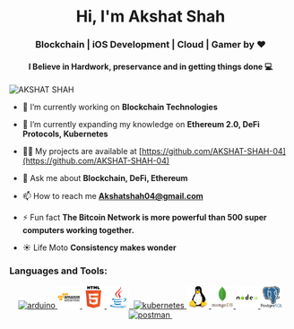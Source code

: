 <h1 align="center">Hi, I'm Akshat Shah</h1>
<h3 align="center"> Blockchain | iOS Development | Cloud | Gamer by ❤️ </h3>
<h4 align="center">I Believe in Hardwork, preservance and in getting things done 💻 </h4>
<p align="left"> <img src="https://komarev.com/ghpvc/?username=AKSHAT-SHAH-04&label=Profile%20views&color=0e75b6&style=flat" alt="AKSHAT SHAH" /> </p>

- 🔭 I’m currently working on **Blockchain Technologies**

- 🌱 I’m currently expanding my knowledge on **Ethereum 2.0, DeFi Protocols, Kubernetes**

- 👨‍💻 My projects are available at [https://github.com/AKSHAT-SHAH-04](https://github.com/AKSHAT-SHAH-04)

- 💬 Ask me about **Blockchain, DeFi, Ethereum**

- 📫 How to reach me **Akshatshah04@gmail.com**

<!-- - 📄 Know about my experiences [https://www.linkedin.com/in/akshat-shah-94a30a122/](https://www.linkedin.com/in/akshat-shah-94a30a122/)
 -->
- ⚡ Fun fact **The Bitcoin Network is more powerful than 500 super computers working together.**

- ☀️ Life Moto **Consistency makes wonder**


<h3 align="left">Languages and Tools:</h3>
<p align="center"> <a href="https://www.arduino.cc/" target="_blank"> <img src="https://cdn.worldvectorlogo.com/logos/arduino-1.svg" alt="arduino" width="40" height="40"/> </a> <a href="https://aws.amazon.com" target="_blank"> <img src="https://raw.githubusercontent.com/devicons/devicon/master/icons/amazonwebservices/amazonwebservices-original-wordmark.svg" alt="aws" width="40" height="40"/> </a> <a href="https://azure.microsoft.com/en-in/" target="_blank"> <img src="https://raw.githubusercontent.com/devicons/devicon/master/icons/html5/html5-original-wordmark.svg" alt="html5" width="40" height="40"/> </a> <a href="https://www.java.com" target="_blank"> <img src="https://raw.githubusercontent.com/devicons/devicon/master/icons/java/java-original.svg" alt="java" width="40" height="40"/> </a> <a href="https://developer.mozilla.org/en-US/docs/Web/JavaScript" target="_blank"> <img height="40"/> </a> <a href="https://kubernetes.io" target="_blank"> <img src="https://www.vectorlogo.zone/logos/kubernetes/kubernetes-icon.svg" alt="kubernetes" width="40" height="40"/> </a> <a href="https://www.linux.org/" target="_blank"> <img src="https://raw.githubusercontent.com/devicons/devicon/master/icons/linux/linux-original.svg" alt="linux" width="40" height="40"/> </a> <a href="https://www.mongodb.com/" target="_blank"> <img src="https://raw.githubusercontent.com/devicons/devicon/master/icons/mongodb/mongodb-original-wordmark.svg" alt="mongodb" width="40" height="40"/> </a> <a href="https://nextjs.org/" target="_blank"> <img src="https://raw.githubusercontent.com/devicons/devicon/master/icons/nodejs/nodejs-original-wordmark.svg" alt="nodejs" width="40" height="40"/> </a> <a href="https://www.photoshop.com/en" target="_blank"> <img src="https://raw.githubusercontent.com/devicons/devicon/master/icons/postgresql/postgresql-original-wordmark.svg" alt="postgresql" width="40" height="40"/> </a> <a href="https://postman.com" target="_blank"> <img src="https://www.vectorlogo.zone/logos/getpostman/getpostman-icon.svg" alt="postman" width="40" height="40"/> </a> <a href="https://www.python.org" target="_blank"> <img 
